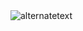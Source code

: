 <html>
  <body>
    <img src="https://camo.envatousercontent.com/c0918e5cb84f28de7642759481876ecd6a73267d/687474703a2f2f7261696e626f7769742e6e65742f7265736f757263652f77702f696e62696f2f763330305f312e6a7067" alt="alternatetext">
  </body>
</html>
